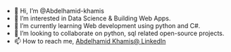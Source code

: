- 👋 Hi, I’m @Abdelhamid-khamis
- 👀 I’m interested in Data Science & Building Web Apps.
- 🌱 I’m currently learning Web development using python and C#.
- 💞️ I’m looking to collaborate on python, sql related open-source projects.
- 📫 How to reach me, [Abdelhamid Khamis@ LinkedIn](https://www.linkedin.com/in/abdelhameedkhamis/?lipi=urn%3Ali%3Apage%3Amynetwork_index%3B5a063c98-f6ce-4ccb-95f6-ddd1911bfb5a)

<!---
Abdelhamid-khamis/Abdelhamid-khamis is a ✨ special ✨ repository because its `README.md` (this file) appears on your GitHub profile.
You can click the Preview link to take a look at your changes.
--->
